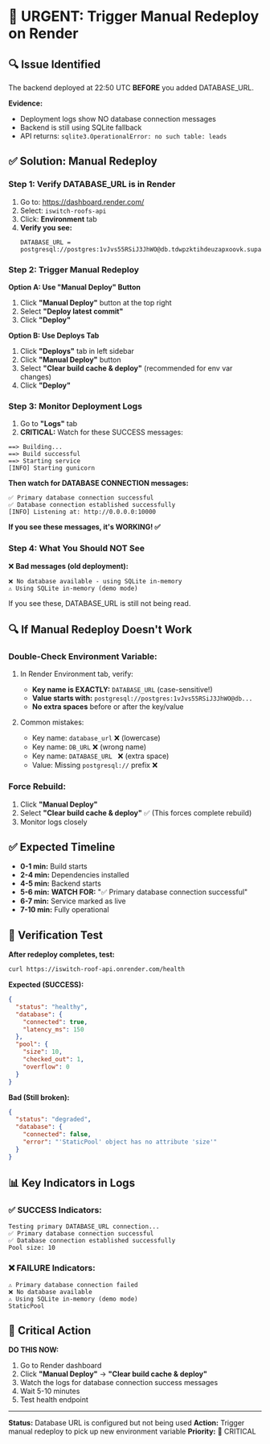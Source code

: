 # 🚨 URGENT: Trigger Manual Redeploy on Render

## 🔍 Issue Identified

The backend deployed at 22:50 UTC **BEFORE** you added DATABASE_URL.

**Evidence:**
- Deployment logs show NO database connection messages
- Backend is still using SQLite fallback
- API returns: `sqlite3.OperationalError: no such table: leads`

## ✅ Solution: Manual Redeploy

### Step 1: Verify DATABASE_URL is in Render

1. Go to: https://dashboard.render.com/
2. Select: `iswitch-roofs-api`
3. Click: **Environment** tab
4. **Verify you see:**
   ```
   DATABASE_URL = postgresql://postgres:1vJvs55RSiJ3JhWO@db.tdwpzktihdeuzapxoovk.supabase.co:5432/postgres
   ```

### Step 2: Trigger Manual Redeploy

**Option A: Use "Manual Deploy" Button**
1. Click **"Manual Deploy"** button at the top right
2. Select **"Deploy latest commit"**
3. Click **"Deploy"**

**Option B: Use Deploys Tab**
1. Click **"Deploys"** tab in left sidebar
2. Click **"Manual Deploy"** button
3. Select **"Clear build cache & deploy"** (recommended for env var changes)
4. Click **"Deploy"**

### Step 3: Monitor Deployment Logs

1. Go to **"Logs"** tab
2. **CRITICAL:** Watch for these SUCCESS messages:

```
==> Building...
==> Build successful
==> Starting service
[INFO] Starting gunicorn
```

**Then watch for DATABASE CONNECTION messages:**
```
✅ Primary database connection successful
✅ Database connection established successfully
[INFO] Listening at: http://0.0.0.0:10000
```

**If you see these messages, it's WORKING! ✅**

### Step 4: What You Should NOT See

❌ **Bad messages (old deployment):**
```
❌ No database available - using SQLite in-memory
⚠️ Using SQLite in-memory (demo mode)
```

If you see these, DATABASE_URL is still not being read.

## 🔍 If Manual Redeploy Doesn't Work

### Double-Check Environment Variable:

1. In Render Environment tab, verify:
   - **Key name is EXACTLY:** `DATABASE_URL` (case-sensitive!)
   - **Value starts with:** `postgresql://postgres:1vJvs55RSiJ3JhWO@db...`
   - **No extra spaces** before or after the key/value

2. Common mistakes:
   - Key name: `database_url` ❌ (lowercase)
   - Key name: `DB_URL` ❌ (wrong name)
   - Key name: `DATABASE_URL ` ❌ (extra space)
   - Value: Missing `postgresql://` prefix ❌

### Force Rebuild:

1. Click **"Manual Deploy"**
2. Select **"Clear build cache & deploy"** ✅ (This forces complete rebuild)
3. Monitor logs closely

## ✅ Expected Timeline

- **0-1 min:** Build starts
- **2-4 min:** Dependencies installed
- **4-5 min:** Backend starts
- **5-6 min:** **WATCH FOR:** "✅ Primary database connection successful"
- **6-7 min:** Service marked as live
- **7-10 min:** Fully operational

## 🎯 Verification Test

**After redeploy completes, test:**

```bash
curl https://iswitch-roof-api.onrender.com/health
```

**Expected (SUCCESS):**
```json
{
  "status": "healthy",
  "database": {
    "connected": true,
    "latency_ms": 150
  },
  "pool": {
    "size": 10,
    "checked_out": 1,
    "overflow": 0
  }
}
```

**Bad (Still broken):**
```json
{
  "status": "degraded",
  "database": {
    "connected": false,
    "error": "'StaticPool' object has no attribute 'size'"
  }
}
```

## 📊 Key Indicators in Logs

### ✅ SUCCESS Indicators:
```
Testing primary DATABASE_URL connection...
✅ Primary database connection successful
✅ Database connection established successfully
Pool size: 10
```

### ❌ FAILURE Indicators:
```
⚠️ Primary database connection failed
❌ No database available
⚠️ Using SQLite in-memory (demo mode)
StaticPool
```

## 🚨 Critical Action

**DO THIS NOW:**
1. Go to Render dashboard
2. Click **"Manual Deploy"** → **"Clear build cache & deploy"**
3. Watch the logs for database connection success messages
4. Wait 5-10 minutes
5. Test health endpoint

---

**Status:** Database URL is configured but not being used
**Action:** Trigger manual redeploy to pick up new environment variable
**Priority:** 🔴 CRITICAL
